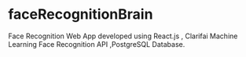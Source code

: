 # faceRecognitionBrain
Face Recognition Web App developed using React.js , Clarifai Machine Learning Face Recognition API ,PostgreSQL Database.
